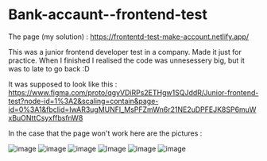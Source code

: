# Bank-accaunt--frontend-test
The page (my solution) : https://frontentd-test-make-account.netlify.app/

This was a junior frontend developer test in a company. Made it just for practice. When I finished I realised the code was unnesessery big, but it was to late to go back :D

It was supposed to look like this : 
https://www.figma.com/proto/qgyVDiRPs2ETHgw1SQJddR/Junior-frontend-test?node-id=1%3A2&scaling=contain&page-id=0%3A1&fbclid=IwAR3ugMUNFl_MsPFZmWn6r21NE2uDPFEJK8SP6muWxBuONttCsyxffbsfnW8

In the case that the page won't work here are the pictures :

![image](https://user-images.githubusercontent.com/102743689/178694242-79afcdca-9a60-4599-bc9f-55280b7fcebf.png)
![image](https://user-images.githubusercontent.com/102743689/178695178-019affd4-2fe2-4834-81aa-d59cd81c04df.png)
![image](https://user-images.githubusercontent.com/102743689/178695199-3bcd9af5-b1a1-4438-80dc-39e73c84a160.png)
![image](https://user-images.githubusercontent.com/102743689/178695211-47209bbf-c9f9-440f-b8ea-d700c6de975f.png)
![image](https://user-images.githubusercontent.com/102743689/178695231-8ff82dca-6e6b-4e98-b81a-84ff03d9129f.png)
![image](https://user-images.githubusercontent.com/102743689/178695249-d7529e13-c673-49d3-9a05-1f7c7dd92691.png)

